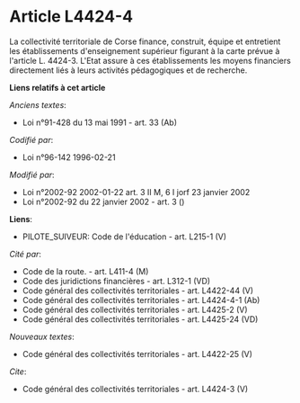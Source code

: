 # Article L4424-4

La collectivité territoriale de Corse finance, construit, équipe et entretient les établissements d'enseignement supérieur
figurant à la carte prévue à l'article L. 4424-3. L'Etat assure à ces établissements les moyens financiers directement liés à
leurs activités pédagogiques et de recherche.

**Liens relatifs à cet article**

_Anciens textes_:

  - Loi n°91-428 du 13 mai 1991 - art. 33 (Ab)

_Codifié par_:

  - Loi n°96-142 1996-02-21

_Modifié par_:

  - Loi n°2002-92 2002-01-22 art. 3 II M, 6 I jorf 23 janvier 2002
  - Loi n°2002-92 du 22 janvier 2002 - art. 3 ()

**Liens**:

  - PILOTE_SUIVEUR: Code de l'éducation - art. L215-1 (V)

_Cité par_:

  - Code de la route. - art. L411-4 (M)
  - Code des juridictions financières - art. L312-1 (VD)
  - Code général des collectivités territoriales - art. L4422-44 (V)
  - Code général des collectivités territoriales - art. L4424-4-1 (Ab)
  - Code général des collectivités territoriales - art. L4425-2 (V)
  - Code général des collectivités territoriales - art. L4425-24 (VD)

_Nouveaux textes_:

  - Code général des collectivités territoriales - art. L4422-25 (V)

_Cite_:

  - Code général des collectivités territoriales - art. L4424-3 (V)
